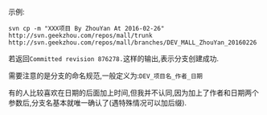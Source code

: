 示例:

```svn cp -m "XXX项目 By ZhouYan At 2016-02-26" http://svn.geekzhou.com/repos/mall/trunk http://svn.geekzhou.com/repos/mall/branches/DEV_MALL_ZhouYan_20160226```

若返回```Committed revision 876278.```这样的输出,表示分支创建成功.

需要注意的是分支的命名规范,一般定义为:```DEV_项目名_作者_日期```

有的人比较喜欢在日期的后面加上时间,但我并不认同,因为加上了作者和日期两个参数后,分支名基本就唯一确认了(遇特殊情况可以加后缀).
